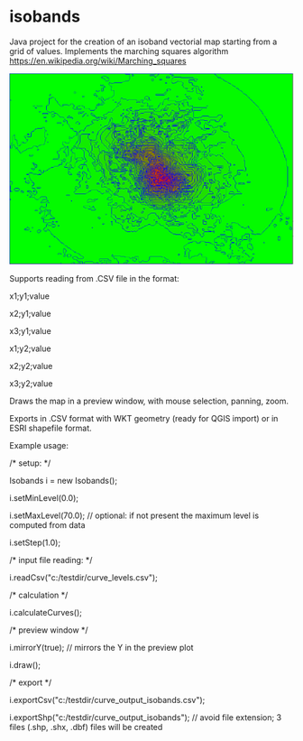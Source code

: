# isobands

Java project for the creation of an isoband vectorial map starting from a grid of values. Implements the marching squares algorithm
https://en.wikipedia.org/wiki/Marching_squares

![Screenshot](screenshot1.PNG)

Supports reading from .CSV file in the format:

x1;y1;value

x2;y1;value

x3;y1;value

x1;y2;value

x2;y2;value

x3;y2;value

Draws the map in a preview window, with mouse selection, panning, zoom.

Exports in .CSV format with WKT geometry (ready for QGIS import) or in ESRI shapefile format.

Example usage:

/* setup: */

Isobands i = new Isobands();

i.setMinLevel(0.0);

i.setMaxLevel(70.0); // optional: if not present the maximum level is computed from data

i.setStep(1.0);

/* input file reading: */

i.readCsv("c:/testdir/curve_levels.csv");
	
/* calculation */

i.calculateCurves();

/* preview window */

i.mirrorY(true);    // mirrors the Y in the preview plot

i.draw();
		
/* export */

i.exportCsv("c:/testdir/curve_output_isobands.csv");

i.exportShp("c:/testdir/curve_output_isobands");  // avoid file extension; 3 files (.shp, .shx, .dbf) files will be created
